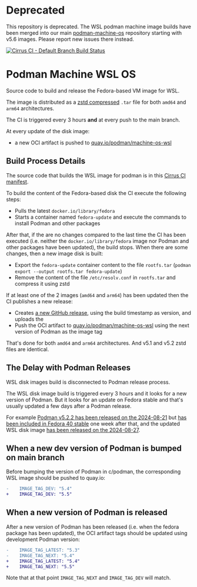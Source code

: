 # Deprecated

This repository is deprecated. The WSL podman machine image builds have been merged into our main [podman-machine-os](https://github.com/containers/podman-machine-os) repository starting with v5.6 images. Please report new issues there instead.

[![Cirrus CI - Default Branch Build Status](https://img.shields.io/cirrus/github/containers/podman-machine-wsl-os)](https://cirrus-ci.com/github/containers/podman-machine-wsl-os)

# Podman Machine WSL OS

Source code to build and release the Fedora-based VM image for WSL.

The image is distributed as a [zstd compressed](https://facebook.github.io/zstd/) `.tar` file for both `amd64` and `arm64` architectures.

The CI is triggered every 3 hours **and** at every push to the main branch.

At every update of the disk image:
- a new OCI artifact is pushed to [quay.io/podman/machine-os-wsl](https://quay.io/repository/podman/machine-os-wsl?tab=tags)

## Build Process Details

The source code that builds the WSL image for podman is in this [Cirrus CI manifest](https://github.com/containers/podman-machine-wsl-os/blob/main/.cirrus.yml).

To build the content of the Fedora-based disk the CI execute the following steps:
- Pulls the latest `docker.io/library/fedora`
- Starts a container named `fedora-update` and execute the commands to install Podman and other packages

After that, if the are no changes compared to the last time the CI has been executed (i.e. neither the `docker.io/library/fedora` image nor Podman and other packages have been updated), the build stops. When there are some changes, then a new image disk is built:
- Export the `fedora-update` container content to the file `rootfs.tar` (`podman export --output rootfs.tar fedora-update`)
- Remove the content of the file `/etc/resolv.conf` in `rootfs.tar` and compress it using zstd

If at least one of the 2 images (`amd64` and `arm64`) has been updated then the CI publishes a new release:
- Creates [a new GitHub release](https://github.com/containers/podman-machine-wsl-os/releases), using the build timestamp as version, and uploads the
- Push the OCI artifact to [quay.io/podman/machine-os-wsl](https://quay.io/repository/podman/machine-os-wsl?tab=tags) using the next version of Podman as the image tag

That's done for both `amd64` and `arm64` architectures. And v5.1 and v5.2 zstd files are identical.

## The Delay with Podman Releases

WSL disk images build is disconnected to Podman release process.

The WSL disk image build is triggered every 3 hours and it looks for a new version of Podman. But it looks for an update on Fedora stable and that's usually updated a few days after a Podman release.

For example [Podman v5.2.2 has been released on the 2024-08-21](https://github.com/containers/podman/releases/tag/v5.2.2) but [has been included in Fedora 40 stable](https://bodhi.fedoraproject.org/updates/FEDORA-2024-435a743cf7) one week after that, and the updated WSL disk image [has been released on the 2024-08-27](https://github.com/containers/podman-machine-wsl-os/releases/tag/v20240827181401).

## When a new dev version of Podman is bumped on main branch

Before bumping the version of Podman in c/podman, the corresponding WSL image should be pushed to quay.io:

```diff
-    IMAGE_TAG_DEV: "5.4"
+    IMAGE_TAG_DEV: "5.5"
```

## When a new version of Podman is released

After a new version of Podman has been released (i.e. when the fedora package has been updated), the OCI artifact tags should be updated using development Podman version:

```diff
-    IMAGE_TAG_LATEST: "5.3"
-    IMAGE_TAG_NEXT: "5.4"
+    IMAGE_TAG_LATEST: "5.4"
+    IMAGE_TAG_NEXT: "5.5"
```

Note that at that point `IMAGE_TAG_NEXT` and `IMAGE_TAG_DEV` will match.
